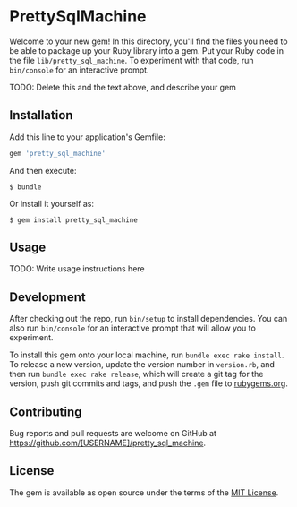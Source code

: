 # PrettySqlMachine

Welcome to your new gem! In this directory, you'll find the files you need to be able to package up your Ruby library into a gem. Put your Ruby code in the file `lib/pretty_sql_machine`. To experiment with that code, run `bin/console` for an interactive prompt.

TODO: Delete this and the text above, and describe your gem

## Installation

Add this line to your application's Gemfile:

```ruby
gem 'pretty_sql_machine'
```

And then execute:

    $ bundle

Or install it yourself as:

    $ gem install pretty_sql_machine

## Usage

TODO: Write usage instructions here

## Development

After checking out the repo, run `bin/setup` to install dependencies. You can also run `bin/console` for an interactive prompt that will allow you to experiment.

To install this gem onto your local machine, run `bundle exec rake install`. To release a new version, update the version number in `version.rb`, and then run `bundle exec rake release`, which will create a git tag for the version, push git commits and tags, and push the `.gem` file to [rubygems.org](https://rubygems.org).

## Contributing

Bug reports and pull requests are welcome on GitHub at https://github.com/[USERNAME]/pretty_sql_machine.


## License

The gem is available as open source under the terms of the [MIT License](http://opensource.org/licenses/MIT).

